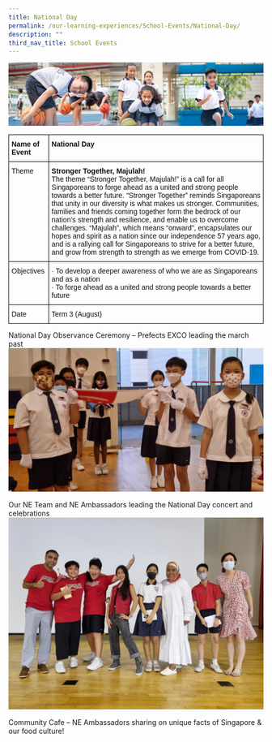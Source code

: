 ```yaml
---
title: National Day
permalink: /our-learning-experiences/School-Events/National-Day/
description: ""
third_nav_title: School Events
---
```

![](/images/Our%20Learning%20Experiences.jpg)

<style type="text/css">
.tg  {border-collapse:collapse;border-spacing:0;}
.tg td{border-color:black;border-style:solid;border-width:1px;font-family:Arial, sans-serif;font-size:14px;
  overflow:hidden;padding:10px 5px;word-break:normal;}
.tg th{border-color:black;border-style:solid;border-width:1px;font-family:Arial, sans-serif;font-size:14px;
  font-weight:normal;overflow:hidden;padding:10px 5px;word-break:normal;}
.tg .tg-clkh{color:#121212;font-weight:bold;text-align:left;vertical-align:top}
.tg .tg-kk00{color:#121212;text-align:left;vertical-align:top}
</style>
<table class="tg">
<thead>
  <tr>
    <th class="tg-clkh">Name of Event</th>
    <th class="tg-clkh">National Day</th>
  </tr>
</thead>
<tbody>
  <tr>
    <td class="tg-kk00">Theme</td>
    <td class="tg-kk00"><span style="font-weight:bold">Stronger Together, Majulah!</span><br>The theme “Stronger Together, Majulah!” is a call for all Singaporeans to forge ahead as a united and strong people towards a better future. “Stronger Together” reminds Singaporeans that unity in our diversity is what makes us stronger. Communities, families and friends coming together form the bedrock of our nation’s strength and resilience, and enable us to overcome challenges. “Majulah”, which means “onward”, encapsulates our hopes and spirit as a nation since our independence 57 years ago, and is a rallying call for Singaporeans to strive for a better future, and grow from strength to strength as we emerge from COVID-19.</td>
  </tr>
  <tr>
    <td class="tg-kk00">Objectives</td>
    <td class="tg-kk00">·       To develop a deeper awareness of who we are as Singaporeans and as a nation <br>·       To forge ahead as a united and strong people towards a better future</td>
  </tr>
  <tr>
    <td class="tg-kk00">Date</td>
    <td class="tg-kk00">Term 3 (August)</td>
  </tr>
</tbody>
</table>

National Day Observance Ceremony – Prefects EXCO leading the march past
![](/images/National%20Day1.jpeg)


Our NE Team and NE Ambassadors leading the National Day concert and celebrations
![](/images/National%20Day2.jpeg)

Community Cafe – NE Ambassadors sharing on unique facts of Singapore & our food culture!